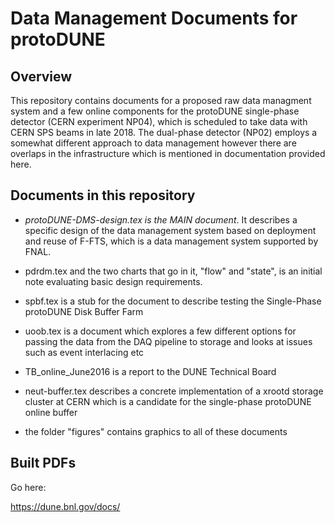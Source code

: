 # Data Management Documents for protoDUNE
## Overview
This repository contains documents for a proposed raw data managment system and a few online components for the protoDUNE single-phase detector (CERN experiment NP04), which is scheduled to take data with CERN SPS beams in late 2018. The dual-phase detector (NP02) employs a somewhat different approach to data management however there are overlaps in the infrastructure which is mentioned in documentation provided here.

## Documents in this repository
* *protoDUNE-DMS-design.tex is the MAIN document*. It describes a specific design of the data management system based on deployment and reuse of F-FTS, which is a data management system supported by FNAL.

* pdrdm.tex and the two charts that go in it,
"flow" and "state", is an initial note evaluating basic design requirements.

* spbf.tex is a stub for the document to describe testing the Single-Phase protoDUNE Disk Buffer Farm

* uoob.tex is a document which explores a few different options for passing the data from the DAQ pipeline to storage and looks at issues such as event interlacing etc

* TB_online_June2016 is a report to the DUNE Technical Board

* neut-buffer.tex describes a concrete implementation of a xrootd storage cluster at CERN which is a candidate for the single-phase protoDUNE online buffer

* the folder "figures" contains graphics to all of these documents

## Built PDFs

Go here:

https://dune.bnl.gov/docs/




